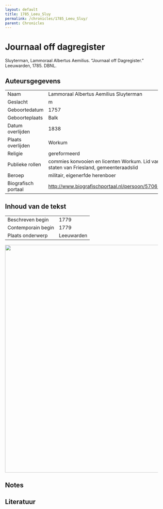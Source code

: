 ```yaml
---
layout: default
title: 1785_Leeu_Sluy
permalink: /chronicles/1785_Leeu_Sluy/
parent: Chronicles
--- 
```



# Journaal off dagregister 

Sluyterman, Lammoraal Albertus Aemilius. “Journaal off Dagregister.” Leeuwarden, 1785. DBNL. 

## Auteursgegevens 

| | | 
| --------------- | --------------- | 
| Naam | Lammoraal Albertus Aemilius Sluyterman | 
| Geslacht | m | 
 | Geboortedatum | 1757 | 
| Geboorteplaats | Balk | 
| Datum overlijden | 1838 | 
| Plaats overlijden | Workum | 
| Religie | gereformeerd | 
| Publieke rollen | commies konvooien en licenten Workum. Lid van de staten van Friesland, gemeenteraadslid | 
| Beroep | militair, eigenerfde herenboer | 
| Biografisch portaal | http://www.biografischportaal.nl/persoon/57061980 | 

## Inhoud van de tekst 

| | | 
| --------------- | --------------- | 
| Beschreven begin | 1779 | 
| Contemporain begin | 1779 | 
| Plaats onderwerp | Leeuwarden | 

[<img src="..\..\barplots_chronicles\1785_Leeu_Sluy.jpg" width="750"/>](..\..\barplots_chronicles\1785_Leeu_Sluy.jpg) 

## Notes 

## Literatuur 

